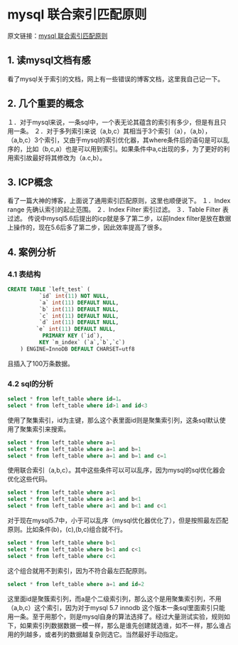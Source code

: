 # mysql 联合索引匹配原则

原文链接：[mysql 联合索引匹配原则](https://skydh.github.io/2018/01/24/mysql索引/)

## 1. 读mysql文档有感

看了mysql关于索引的文档，网上有一些错误的博客文档，这里我自己记一下。

## 2. 几个重要的概念

１．对于mysql来说，一条sql中，一个表无论其蕴含的索引有多少，但是有且只用一条。 ２．对于多列索引来说（a,b,c）其相当于3个索引（a），（a,b），（a,b,c）3个索引，又由于mysql的索引优化器，其where条件后的语句是可以乱序的，比如（b,c,a）也是可以用到索引。如果条件中a,c出现的多，为了更好的利用索引故最好将其修改为（a.c,b）。

## 3. ICP概念

看了一篇大神的博客，上面说了通用索引匹配原则，这里也顺便说下。 １．Index range 先确认索引的起止范围。 ２．Index Filter 索引过滤。 ３．Table Filter 表过滤。 传说中mysql5.6后提出的icp就是多了第二步，以前Index filter是放在数据上操作的，现在5.6后多了第二步，因此效率提高了很多。

## 4. 案例分析

### 4.1 表结构

```sql
CREATE TABLE `left_test` (
          `id` int(11) NOT NULL,
          `a` int(11) DEFAULT NULL,
          `b` int(11) DEFAULT NULL,
          `c` int(11) DEFAULT NULL,
          `d` int(11) DEFAULT NULL,
         `e` int(11) DEFAULT NULL,
           PRIMARY KEY (`id`),
          KEY `m_index` (`a`,`b`,`c`)
    ) ENGINE=InnoDB DEFAULT CHARSET=utf8
```

且插入了100万条数据。

### 4.2 sql的分析

```sql
select * from left_table where id=1。
select * from left_table where id>1 and id<3
```

使用了聚集索引，id为主键，那么这个表里面id则是聚集索引列，这条sql默认使用了聚集索引来搜索。

```sql
select * from left_table where a=1
select * from left_table where a=1 and b=1
select * from left_table where a=1 and b=1 and c=1
```

使用联合索引（a,b,c）。其中这些条件可以可以乱序，因为mysql的sql优化器会优化这些代码。

```sql
select * from left_table where a<1
select * from left_table where a<1 and b<1
select * from left_table where a<1 and b<1 and c<1
```

对于现在mysql5.7中，小于可以乱序（mysql优化器优化了），但是按照最左匹配原则。比如条件\(b\)，\(c\),\(b,c\)组合就不行。

```sql
select * from left_table where b<1
select * from left_table where b<1 and c<1
select * from left_table where c<1
```

这个组合就用不到索引，因为不符合最左匹配原则。

```sql
select * from left_table where a=1 and id=2
```

这里面id是聚簇索引列，而a是个二级索引列，那么这个是用聚集索引列，不用（a,b,c）这个索引，因为对于mysql 5.7 innodb 这个版本一条sql里面索引只能用一条。至于用那个，则是mysql自身的算法选择了。经过大量测试实验，规则如下，如果索引列数据数据一模一样，那么是谁先创建就选谁，如不一样，那么谁占用的列越多，或者列的数据越复杂则选它。当然最好手动指定。

